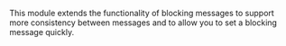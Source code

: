 This module extends the functionality of blocking messages to support more consistency
between messages and to allow you to set a blocking message quickly.
